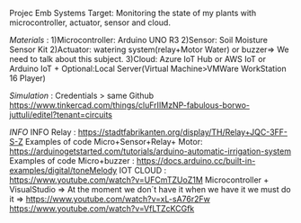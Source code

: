 Projec Emb Systems
Target: Monitoring the state of my plants with microcontroller, actuator, sensor and cloud.

*Materials* : 
1)Microcontroller: Arduino UNO R3
2)Sensor: Soil Moisture Sensor Kit
2)Actuator: watering system(relay+Motor Water) or buzzer=> We need to talk about this subject.
3)Cloud: Azure IoT Hub or AWS IoT or Arduino IoT + Optional:Local Server(Virtual Machine>VMWare WorkStation 16 Player) 

*Simulation* : 
Credentials > same Github
https://www.tinkercad.com/things/cluFrIIMzNP-fabulous-borwo-juttuli/editel?tenant=circuits 



*INFO*
INFO Relay : https://stadtfabrikanten.org/display/TH/Relay+JQC-3FF-S-Z
Examples of code Micro+Sensor+Relay+ Motor: https://arduinogetstarted.com/tutorials/arduino-automatic-irrigation-system  
Examples of code Micro+buzzer : https://docs.arduino.cc/built-in-examples/digital/toneMelody
IOT CLOUD : https://www.youtube.com/watch?v=UFCmTZUoZ1M 
Microcontroller + VisualStudio => At the moment we don´t have it when we have it we must do it =>
https://www.youtube.com/watch?v=xL-sA76r2Fw
https://www.youtube.com/watch?v=VfLTZcKCGfk
